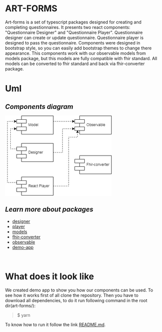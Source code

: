 # **ART-FORMS**

Art-forms is a set of typescript packages designed for creating and completing  questionnaires. It presents two react components: "Questionnaire Designer" and "Questionnaire Player". Questionnaire designer can create or update questionnaire. Questionnaire player is designed to pass the questionnaire. Components were designed in bootstrap style, so you can easily add bootstrap themes to change there appearance. This components work with our observable models from models package, but this models are fully compatible with fhir standard. All models can be converted to fhir standard and back via fhir-converter package.

# Uml

## _Components diagram_

![uml diagram](./Uml-diagram-modules.jpg)

## _Learn more about packages_
* [designer](./packages/designer/README.md "@art-forms/designer package")
* [player](./packages/player/README.md "@art-forms/player package")
* [models](./packages/models/README.md "@art-forms/models package")
* [fhir-converter](./packages/fhir-converter/README.md "@art-forms/fhir-converter package")
* [observable](./packages/observable/README.md "@art-forms/observable package")
* [demo-app](./packages/demo-app/README.md "@art-forms/demo-app")


&nbsp;
# What does it look like
We created demo app to show you how our components can be used. To see how it works first of all clone the repository. Then you have to download all dependencies, to do it run following command in the root dir(art-forms/): 

> $ yarn

To know how to run it follow the link [README.md](https://github.com/Artezio/ART-FORMS/blob/master/packages/demo-app/README.md "@art-forms/demo-app").